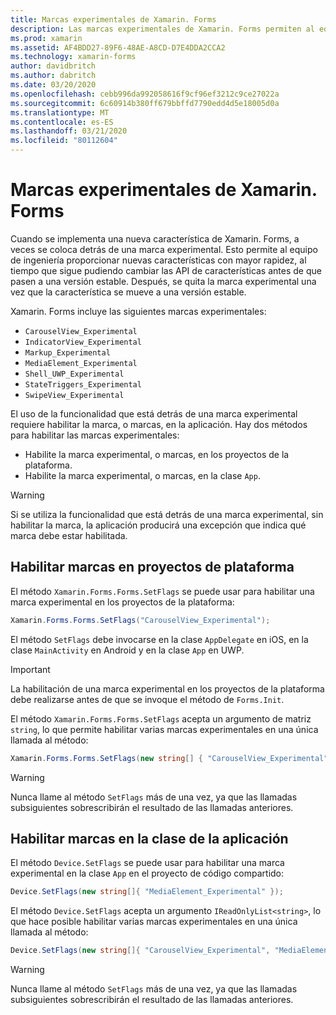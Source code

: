 ```yaml
---
title: Marcas experimentales de Xamarin. Forms
description: Las marcas experimentales de Xamarin. Forms permiten al equipo de ingeniería enviar nuevas características a los usuarios con más rapidez, al tiempo que se pueden cambiar las API de características antes de que pasen a una versión estable.
ms.prod: xamarin
ms.assetid: AF4BDD27-89F6-48AE-A8CD-D7E4DDA2CCA2
ms.technology: xamarin-forms
author: davidbritch
ms.author: dabritch
ms.date: 03/20/2020
ms.openlocfilehash: cebb996da992058616f9cf96ef3212c9ce27022a
ms.sourcegitcommit: 6c60914b380ff679bbffd7790edd4d5e18005d0a
ms.translationtype: MT
ms.contentlocale: es-ES
ms.lasthandoff: 03/21/2020
ms.locfileid: "80112604"
---
```

# <a name="xamarinforms-experimental-flags"></a>Marcas experimentales de Xamarin. Forms

Cuando se implementa una nueva característica de Xamarin. Forms, a veces se coloca detrás de una marca experimental. Esto permite al equipo de ingeniería proporcionar nuevas características con mayor rapidez, al tiempo que sigue pudiendo cambiar las API de características antes de que pasen a una versión estable. Después, se quita la marca experimental una vez que la característica se mueve a una versión estable.

Xamarin. Forms incluye las siguientes marcas experimentales:

- `CarouselView_Experimental`
- `IndicatorView_Experimental`
- `Markup_Experimental`
- `MediaElement_Experimental`
- `Shell_UWP_Experimental`
- `StateTriggers_Experimental`
- `SwipeView_Experimental`

El uso de la funcionalidad que está detrás de una marca experimental requiere habilitar la marca, o marcas, en la aplicación. Hay dos métodos para habilitar las marcas experimentales:

- Habilite la marca experimental, o marcas, en los proyectos de la plataforma.
- Habilite la marca experimental, o marcas, en la clase `App`.

> [!WARNING]
> Si se utiliza la funcionalidad que está detrás de una marca experimental, sin habilitar la marca, la aplicación producirá una excepción que indica qué marca debe estar habilitada.

## <a name="enable-flags-in-platform-projects"></a>Habilitar marcas en proyectos de plataforma

El método `Xamarin.Forms.Forms.SetFlags` se puede usar para habilitar una marca experimental en los proyectos de la plataforma:

```csharp
Xamarin.Forms.Forms.SetFlags("CarouselView_Experimental");
```

El método `SetFlags` debe invocarse en la clase `AppDelegate` en iOS, en la clase `MainActivity` en Android y en la clase `App` en UWP.

> [!IMPORTANT]
> La habilitación de una marca experimental en los proyectos de la plataforma debe realizarse antes de que se invoque el método de `Forms.Init`.

El método `Xamarin.Forms.Forms.SetFlags` acepta un argumento de matriz `string`, lo que permite habilitar varias marcas experimentales en una única llamada al método:

```csharp
Xamarin.Forms.Forms.SetFlags(new string[] { "CarouselView_Experimental", "IndicatorView_Experimental", "SwipeView_Experimental" });
```

> [!WARNING]
> Nunca llame al método `SetFlags` más de una vez, ya que las llamadas subsiguientes sobrescribirán el resultado de las llamadas anteriores.

## <a name="enable-flags-in-your-app-class"></a>Habilitar marcas en la clase de la aplicación

El método `Device.SetFlags` se puede usar para habilitar una marca experimental en la clase `App` en el proyecto de código compartido:

```csharp
Device.SetFlags(new string[]{ "MediaElement_Experimental" });
```

El método `Device.SetFlags` acepta un argumento `IReadOnlyList<string>`, lo que hace posible habilitar varias marcas experimentales en una única llamada al método:

```csharp
Device.SetFlags(new string[]{ "CarouselView_Experimental", "MediaElement_Experimental", "SwipeView_Experimental" });
```

> [!WARNING]
> Nunca llame al método `SetFlags` más de una vez, ya que las llamadas subsiguientes sobrescribirán el resultado de las llamadas anteriores.
